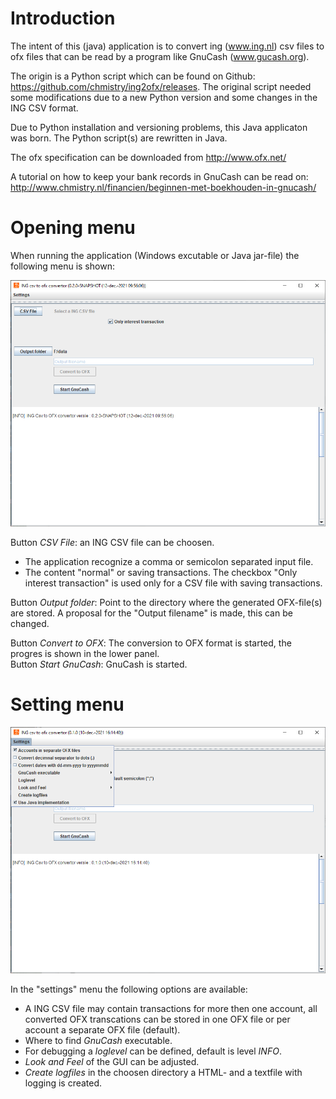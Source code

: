 # Introduction

The intent of this (java) application  is to convert ing (www.ing.nl) csv files to ofx files 
that can be read by a program like GnuCash (www.gucash.org).

The origin is a Python script which can be found on Github:  https://github.com/chmistry/ing2ofx/releases.
The original script needed some modifications due to a new Python version and some changes in the ING CSV format.

Due to Python installation and versioning problems, this Java applicaton was born.
The Python script(s) are rewritten in Java.

The ofx specification can be downloaded from http://www.ofx.net/

A tutorial on how to keep your bank records in GnuCash can be read on:
http://www.chmistry.nl/financien/beginnen-met-boekhouden-in-gnucash/

# Opening menu
When running the application (Windows excutable or Java jar-file) the following menu is shown:

![Main screen ing2ofx](https://github.com/RSHKwee/ing2ofx/blob/master/ing2ofxMain.PNG)

Button _CSV File_: an ING CSV file can be choosen.
- The application recognize a comma or semicolon separated input file.
- The content "normal" or saving transactions.
The checkbox "Only interest transaction" is used only for a CSV file with saving transactions.

Button _Output folder_: Point to the directory where the generated OFX-file(s) are stored. 
A proposal for the "Output filename" is made, this can be changed.

Button _Convert to OFX_: The conversion to OFX format is started, the progres is shown in the lower panel.
<br>
Button _Start GnuCash_: GnuCash is started.

# Setting menu

![Settings menu](https://github.com/RSHKwee/ing2ofx/blob/master/ing2ofxSettings.PNG)

In the "settings" menu the following options are available:
- A ING CSV file may contain transactions for more then one account, all converted OFX transcations can be stored in one OFX file or per account a separate OFX file (default).
- Where to find _GnuCash_ executable.
- For debugging a _loglevel_ can be defined, default is level _INFO_.
- _Look and Feel_ of the GUI can be adjusted.
- _Create logfiles_ in the choosen directory a HTML- and a textfile with logging is created.
